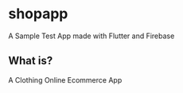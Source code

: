 # shopapp

A Sample Test App made with Flutter and Firebase

## What is?

A Clothing Online Ecommerce App
